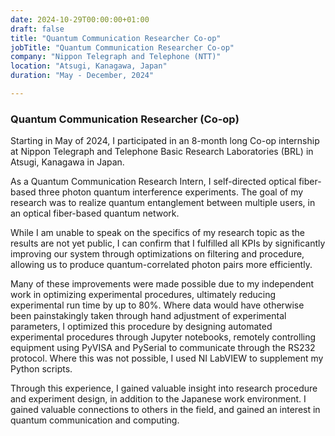 ```yaml
---
date: 2024-10-29T00:00:00+01:00
draft: false
title: "Quantum Communication Researcher Co-op"
jobTitle: "Quantum Communication Researcher Co-op"
company: "Nippon Telegraph and Telephone (NTT)"
location: "Atsugi, Kanagawa, Japan"
duration: "May - December, 2024"

---
```


### Quantum Communication Researcher (Co-op)

Starting in May of 2024, I participated in an 8-month long Co-op internship at Nippon Telegraph and Telephone Basic Research Laboratories (BRL) in Atsugi, Kanagawa in Japan.

As a Quantum Communication Research Intern, I self-directed optical fiber-based three photon quantum interference experiments. The goal of my research was to realize quantum entanglement between multiple users, in an optical fiber-based quantum network. 

While I am unable to speak on the specifics of my research topic as the results are not yet public, I can confirm that I fulfilled all KPIs by significantly improving our system through optimizations on filtering and procedure, allowing us to produce quantum-correlated photon pairs more efficiently. 

Many of these improvements were made possible due to my independent work in optimizing experimental procedures, ultimately reducing experimental run time by up to 80%. Where data would have otherwise been painstakingly taken through hand adjustment of experimental parameters, I optimized this procedure by designing automated experimental procedures through Jupyter notebooks, remotely controlling equipment using PyVISA and PySerial to communicate through the RS232 protocol. Where this was not possible, I used NI LabVIEW to supplement my Python scripts.

Through this experience, I gained valuable insight into research procedure and experiment design, in addition to the Japanese work environment. I gained valuable connections to others in the field, and gained an interest in quantum communication and computing.